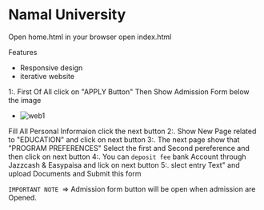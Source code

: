 # Namal University

Open home.html in your browser
open index.html

Features
- Responsive design
- iterative website

 
1:. First Of All click on "APPLY Button" Then Show Admission Form below the image 
- ![web1](https://github.com/user-attachments/assets/c13963e3-8b8b-43eb-b20d-4fb1ca4e260d)


Fill All Personal Informaion click the next button
2:. Show New Page related to "EDUCATION" and click on next button 
3:. The next page show that "PROGRAM PREFERENCES" Select the first and Second pereference and then click on next button 
4:. You can ``deposit fee`` bank Account through Jazzcash & Easypaisa  and lick on next button
5:. slect entry Text" and upload Documents and Submit this form 

``IMPORTANT NOTE ``=> Admission form button will be open when admission are Opened.





